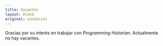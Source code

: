 ```yaml
---
title: Vacantes
layout: blank
original: vacancies
---
```


Gracias por su interés en trabajar con _Programming Historian_. Actualmente no hay vacantes.
